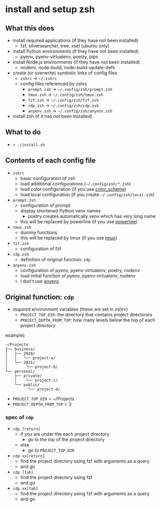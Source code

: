# install and setup zsh

## What this does

* install required applications (if they have not been installed)
    * fzf, silversearcher, tree, xsel (ubuntu only)
* install Python environments (if they have not been installed)
    * pyenv, pyenv-virtualenv, poetry, pipx
* install Node.js environments (if they have not been installed)
    * nodenv, node-build, node-build-update-defs
* create (or overwrite) symbolic links of config files
    * `zshrc` -> `~/.zshrc`
    * config files referenced by zshrc
        * `prompt.zsh` -> `~/.config/zsh/prompt.zsh`
        * `tmux.zsh` -> `~/.config/zsh/tmux.zsh`
        * `fzf.zsh` -> `~/.config/zsh/fzf.zsh`
        * `cdp.zsh` -> `~/.config/zsh/cdp.zsh`
        * `anyenv.zsh` -> `~/.config/zsh/anyenv.zsh`
* install zsh (if it has not been installed)

## What to do

* `> ./install.sh`

## Contents of each config file

* `zshrc`
    * basic configuration of zsh
    * load additional configurations (`~/.config/zsh/*.zsh`)
    * load color configuration (if you use [color_scheme](/color_scheme/))
    * load local configuration (if you create `~/.config/zsh/local.zsh`)
* `prompt.zsh`
    * configuration of prompt
    * display shortened Python venv names
        * poetry creates automatically venv which has very long name
    * this will be replaced by powerline (if you use [powerline](/powerline/))
* `tmux.zsh`
    * dummy functions
    * this will be replaced by tmux (if you use [tmux](/tmux/))
* `fzf.zsh`
    * configuration of fzf
* `cdp.zsh`
    * definition of original function: `cdp`
* `anyenv.zsh`
    * configuration of pyenv, pyenv-virtualenv, poetry, nodenv
    * load initial function of pyenv, pyenv-virtualenv, nodenv
    * I don't use [anyenv](https://github.com/anyenv/anyenv)

## Original function: `cdp`

* required environment variables (these are set in zshrc)
    * `PROJECT_TOP_DIR`: the directory that contains project directories
    * `PROJECT_DEPTH_FROM_TOP`: how many levels below the top of each project directory

example)
```
~/Projects
├── business/
│   ├── 2020/
│   │   └── project-a/
│   └── 2021/
│        └── project-b/
└── personal/
    ├── private/
    │    └── project-c/
    └── public/
          └── project-d/
```
* `PROJECT_TOP_DIR` = ~/Projects
* `PROJECT_DEPTH_FROM_TOP` = 3

### spec of `cdp`

* `cdp [return]`
    * if you are under the each project directory
        * go to the top of the project directory
    * else
        * go to `PROJECT_TOP_DIR`
* `cdp xx[return]`
    * find the project directory using fzf with arguments as a query
    * and go
* `cdp [tab]`
    * find the project directory using fzf
    * and go
* `cdp xx[tab]`
    * find the project directory using fzf with arguments as a query
    * and go
